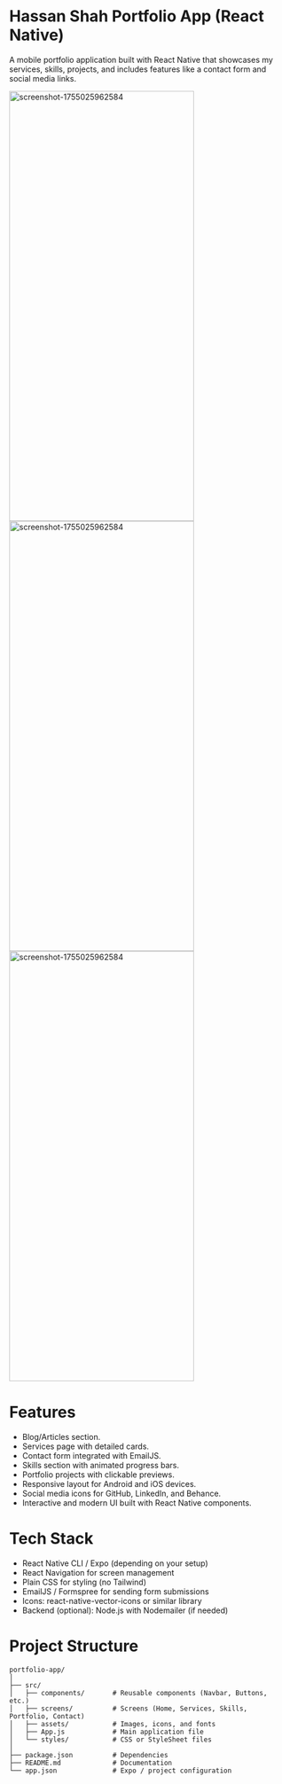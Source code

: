 
# Hassan Shah Portfolio App (React Native)

A mobile portfolio application built with React Native that showcases my services, skills, projects, and includes features like a contact form and social media links.

<img width="333" height="776" alt="screenshot-1755025962584" src="https://github.com/user-attachments/assets/8a3a88e5-2826-446d-a5a0-5c19ce8d191a" />

<img width="333" height="776" alt="screenshot-1755025962584" src="https://github.com/user-attachments/assets/9265b30a-e8ee-4b51-a6d7-5a2b81a7a9d4" />

<img width="333" height="776" alt="screenshot-1755025962584" src="https://github.com/user-attachments/assets/d46c0286-e2b8-4dd1-802b-175dfb7305b4" />



# Features
- Blog/Articles section.
- Services page with detailed cards.
- Contact form integrated with EmailJS.
- Skills section with animated progress bars.
- Portfolio projects with clickable previews.
- Responsive layout for Android and iOS devices.
- Social media icons for GitHub, LinkedIn, and Behance.
- Interactive and modern UI built with React Native components.

# Tech Stack

- React Native CLI / Expo (depending on your setup)
- React Navigation for screen management
- Plain CSS for styling (no Tailwind)
- EmailJS / Formspree for sending form submissions
- Icons: react-native-vector-icons or similar library
- Backend (optional): Node.js with Nodemailer (if needed)

# Project Structure

```
portfolio-app/
│
├── src/
│   ├── components/       # Reusable components (Navbar, Buttons, etc.)
│   ├── screens/          # Screens (Home, Services, Skills, Portfolio, Contact)
│   ├── assets/           # Images, icons, and fonts
│   ├── App.js            # Main application file
│   └── styles/           # CSS or StyleSheet files
│
├── package.json          # Dependencies
├── README.md             # Documentation
└── app.json              # Expo / project configuration
```
